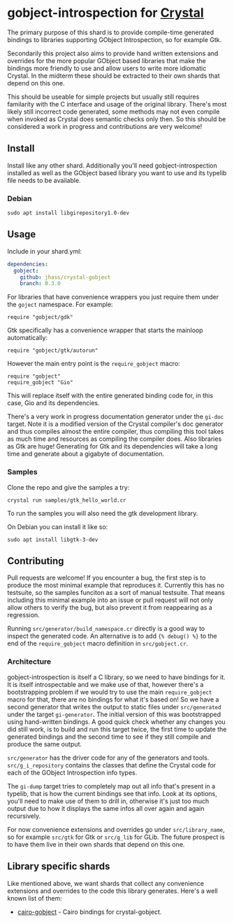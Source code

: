 # gobject-introspection for [Crystal](http://crystal-lang.org)

The primary purpose of this shard is to provide compile-time generated
bindings to libraries supporting GObject Introspection, so for example Gtk.

Secondarily this project also aims to provide hand written extensions and
overrides for the more popular GObject based libraries that make the bindings
more friendly to use and allow users to write more idiomatic Crystal.
In the midterm these should be extracted to their own shards that depend on this one.

This should be useable for simple projects but usually still requires familarity with
the C interface and usage of the original library. There's most likely still
incorrect code generated, some methods may not even compile when invoked as
Crystal does semantic checks only then. So this should be considered a work in
progress and contributions are very welcome!

## Install

Install like any other shard. Additionally you'll need gobject-introspection installed
as well as the GObject based library you want to use and its typelib file needs to be
available.

### Debian

```
sudo apt install libgirepository1.0-dev
```

## Usage

Include in your shard.yml:
```yaml
dependencies:
  gobject:
    github: jhass/crystal-gobject
    branch: 0.3.0
```

For libraries that have convenience wrappers you just require them under the `goject`
namespace. For example:

```cr
require "gobject/gdk"
```

Gtk specifically has a convenience wrapper that starts the mainloop automatically:

```cr
require "gobject/gtk/autorun"
```

However the main entry point is the `require_gobject` macro:


```cr
require "gobject"
require_gobject "Gio"
```

This will replace itself with the entire generated binding code for, in this case,
Gio and its dependencies.

There's a very work in progress documentation generator under the `gi-doc` target.
Note it is a modified version of the Crystal compiler's doc generator and thus
compiles almost the entire compiler, thus compiling this tool takes as much time
and resources as compiling the compiler does. Also libraries as Gtk are huge! Generating
for Gtk and its dependencies will take a long time and generate about a gigabyte
of documentation.

### Samples

Clone the repo and give the samples a try:
```
crystal run samples/gtk_hello_world.cr
```

To run the samples you will also need the gtk development library.

On Debian you can install it like so:
```
sudo apt install libgtk-3-dev
```

## Contributing

Pull requests are welcome! If you encounter a bug, the first step is to produce
the most minimal example that reproduces it. Currently this has no testsuite,
so the samples funciton as a sort of manual testsuite. That means including this minimal
example into an issue or pull request will not only allow others to verify the bug,
but also prevent it from reappearing as a regression.

Running `src/generator/build_namespace.cr` directly is a good way to inspect the generated code.
An alternative is to add `{% debug() %}` to the end of the `require_gobject`
macro definition in `src/gobject.cr`.

### Architecture

gobject-introspection is itself a C library, so we need to have bindings for it.
It is itself introspectable and we make use of that, however there's a bootstrapping
problem if we would try to use the main `require_gobject` macro for that, there are
no bindings for what it's based on! So we have a second generator that writes the output
to static files under `src/generated` under the target `gi-generator`. The initial version
of this was bootstrapped using hand-written bindings. A good quick check whether any changes
you did still work, is to build and run this target twice, the first time to update the generated
bindings and the second time to see if they still compile and produce the same output.

`src/generator` has the driver code for any of the generators and tools. `src/g_i_repository`
contains the classes that define the Crystal code for each of the GObject Introspection info types.

The `gi-dump` target tries to completely map out all info that's present in a typelib, that is
how the current bindings see that info. Look at its options, you'll need to make use
of them to drill in, otherwise it's just too much output due to how it displays
the same infos all over again and again recursively.

For now convenience extensions and overrides go under `src/library_name`, so for example `src/gtk` for Gtk or `src/g_lib` for GLib.
The future prospect is to have them live in their own shards that depend on this one.

## Library specific shards

Like mentioned above, we want shards that collect any convenience extensions and overrides to the code this library generates.
Here's a well known list of  them:

- [cairo-gobject](https://github.com/viachpaliy/cairo-gobject) - Cairo bindings for crystal-gobject.
